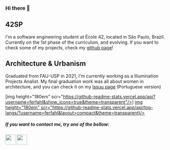 ### Hi there 👋

## 42SP
I'm a software engineering student at École 42, located in São Paulo, Brazil.
Currently on the 1st phase of the curriculum, and evolving.
If you want to check some of my projects, check my [github page](https://ferfahl.github.io/)!

## Architecture & Urbanism
Graduated from FAU-USP in 2021, I'm currently working as a Illumination Projects Analist.
My final graduation work was all about women in architecture, and you can check it on my [Issuu page](https://issuu.com/fern_fahl/docs/tfg_representatividade_feminina_na_arquitetura_-_f) (Portuguese version)

[img height="180em" scr="https://github-readme-stats.vercel.app/api?username=ferfahl&show_icons=true&theme=transparent"/>] [img height="180em" scr="https://github-readme-stats.vercel.app/api/top-langs/?username=ferfahl&layout=compact&theme=transparent)/>](https://github.com/ferfahl/github-readme-stats")

##### If you want to contact me, try one of the bellow:
[<img height="32" width="32" src="https://i0.wp.com/solistica.com/wp-content/uploads/2019/10/linkedin.png" />](https://www.linkedin.com/in/fernanda-fahl/) [<img height="32" width="32" src="https://www.nicepng.com/png/detail/90-903914_e-mail-png-hd-round-email-icon-png.png" />](mailto:fe.alves.fahl@gmail.com?Subject=Contact%20me%21)
